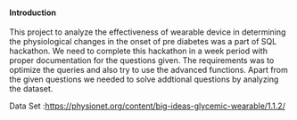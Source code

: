 #### **Introduction**



This project to analyze the effectiveness of wearable device in determining the physiological changes in the onset of pre diabetes was a part of SQL hackathon. 
  We need to complete this hackathon in a week period with proper documentation for the questions given.
  The requirements was to optimize the queries and also try to use the advanced functions.
  Apart from the given questions we needed to solve addtional questions by analyzing the dataset.




Data Set :https://physionet.org/content/big-ideas-glycemic-wearable/1.1.2/
